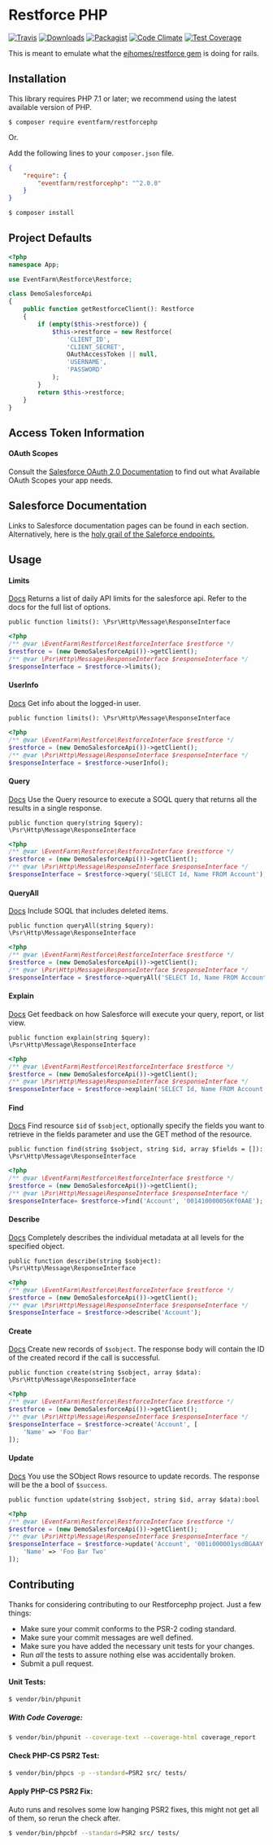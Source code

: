 # Restforce PHP

[![Travis](https://img.shields.io/travis/eventfarm/restforcephp.svg?maxAge=2592000?style=flat-square)](https://travis-ci.org/eventfarm/restforcephp)
[![Downloads](https://img.shields.io/packagist/dt/eventfarm/restforcephp.svg?style=flat-square)](https://packagist.org/packages/eventfarm/restforcephp)
[![Packagist](https://img.shields.io/packagist/l/eventfarm/restforcephp.svg?maxAge=2592000?style=flat-square)](https://packagist.org/packages/eventfarm/restforcephp)
[![Code Climate](https://codeclimate.com/github/eventfarm/restforcephp/badges/gpa.svg)](https://codeclimate.com/github/eventfarm/restforcephp)
[![Test Coverage](https://codeclimate.com/github/eventfarm/restforcephp/badges/coverage.svg)](https://codeclimate.com/github/eventfarm/restforcephp/coverage)

This is meant to emulate what the [ejhomes/restforce gem](https://github.com/ejholmes/restforce) is doing for rails.

## Installation

This library requires PHP 7.1 or later; we recommend using the latest available version of PHP.

```
$ composer require eventfarm/restforcephp
```

Or.

Add the following lines to your ``composer.json`` file.

```json
{
    "require": {
        "eventfarm/restforcephp": "^2.0.0"
    }
}
```

```bash
$ composer install
```

## Project Defaults

```php
<?php
namespace App;

use EventFarm\Restforce\Restforce;

class DemoSalesforceApi
{
    public function getRestforceClient(): Restforce
    {
        if (empty($this->restforce)) {
            $this->restforce = new Restforce(
                'CLIENT_ID',
                'CLIENT_SECRET',
                OAuthAccessToken || null,
                'USERNAME',
                'PASSWORD'
            );
        }
        return $this->restforce;
    }
}
```

## Access Token Information

#### OAuth Scopes

Consult the [Salesforce OAuth 2.0 Documentation](https://developer.salesforce.com/page/Digging_Deeper_into_OAuth_2.0_on_Force.com#Configuring_OAuth_2.0_Access_for_your_Application) to find out what Available OAuth Scopes your app needs.

## Salesforce Documentation

Links to Salesforce documentation pages can be found in each section. Alternatively, here is the [holy grail of the Saleforce endpoints.](https://developer.salesforce.com/docs/atlas.en-us.api_rest.meta/api_rest/resources_list.htm) 

## Usage

#### Limits

[Docs](https://developer.salesforce.com/docs/atlas.en-us.api_rest.meta/api_rest/resources_limits.htm?search_text=limits) Returns a list of daily API limits for the salesforce api. Refer to the docs for the full list of options.

`public function limits(): \Psr\Http\Message\ResponseInterface`

```php
<?php
/** @var \EventFarm\Restforce\RestforceInterface $restforce */
$restforce = (new DemoSalesforceApi())->getClient();
/** @var \Psr\Http\Message\ResponseInterface $responseInterface */
$responseInterface = $restforce->limits();
```


#### UserInfo

[Docs](https://developer.salesforce.com/docs/atlas.en-us.mobile_sdk.meta/mobile_sdk/oauth_using_identity_urls.htm) Get info about the logged-in user.

`public function limits(): \Psr\Http\Message\ResponseInterface`

```php
<?php
/** @var \EventFarm\Restforce\RestforceInterface $restforce */
$restforce = (new DemoSalesforceApi())->getClient();
/** @var \Psr\Http\Message\ResponseInterface $responseInterface */
$responseInterface = $restforce->userInfo();
```

#### Query

[Docs](https://developer.salesforce.com/docs/atlas.en-us.api_rest.meta/api_rest/dome_query.htm) Use the Query resource to execute a SOQL query that returns all the results in a single response.

`public function query(string $query): \Psr\Http\Message\ResponseInterface`

```php
<?php
/** @var \EventFarm\Restforce\RestforceInterface $restforce */
$restforce = (new DemoSalesforceApi())->getClient();
/** @var \Psr\Http\Message\ResponseInterface $responseInterface */
$responseInterface = $restforce->query('SELECT Id, Name FROM Account');
```

#### QueryAll

[Docs](https://developer.salesforce.com/docs/atlas.en-us.api_rest.meta/api_rest/dome_queryall.htm) Include SOQL that includes deleted items.

`public function queryAll(string $query): \Psr\Http\Message\ResponseInterface`

```php
<?php
/** @var \EventFarm\Restforce\RestforceInterface $restforce */
$restforce = (new DemoSalesforceApi())->getClient();
/** @var \Psr\Http\Message\ResponseInterface $responseInterface */
$responseInterface = $restforce->queryAll('SELECT Id, Name FROM Account');
```

#### Explain
[Docs](https://developer.salesforce.com/docs/atlas.en-us.api_rest.meta/api_rest/dome_query_explain.htm) Get feedback on how Salesforce will execute your query, report, or list view.

`public function explain(string $query): \Psr\Http\Message\ResponseInterface`

```php
<?php
/** @var \EventFarm\Restforce\RestforceInterface $restforce */
$restforce = (new DemoSalesforceApi())->getClient();
/** @var \Psr\Http\Message\ResponseInterface $responseInterface */
$responseInterface = $restforce->explain('SELECT Id, Name FROM Account');
```

#### Find

[Docs](https://developer.salesforce.com/docs/atlas.en-us.api_rest.meta/api_rest/dome_get_field_values.htm?search_text=limits) Find resource `$id` of `$sobject`, optionally specify the fields you want to retrieve in the fields parameter and use the GET method of the resource.

`public function find(string $sobject, string $id, array $fields = []): \Psr\Http\Message\ResponseInterface`

```php
<?php
/** @var \EventFarm\Restforce\RestforceInterface $restforce */
$restforce = (new DemoSalesforceApi())->getClient();
/** @var \Psr\Http\Message\ResponseInterface $responseInterface */
$responseInterface= $restforce->find('Account', '001410000056Kf0AAE');
```

#### Describe

[Docs](https://developer.salesforce.com/docs/atlas.en-us.api_rest.meta/api_rest/resources_sobject_describe.htm?search_text=describe) Completely describes the individual metadata at all levels for the specified object.

`public function describe(string $sobject): \Psr\Http\Message\ResponseInterface`

```php
<?php
/** @var \EventFarm\Restforce\RestforceInterface $restforce */
$restforce = (new DemoSalesforceApi())->getClient();
/** @var \Psr\Http\Message\ResponseInterface $responseInterface */
$responseInterface = $restforce->describe('Account');
```

#### Create

[Docs](https://developer.salesforce.com/docs/atlas.en-us.api_rest.meta/api_rest/dome_sobject_create.htm) Create new records of `$sobject`. The response body will contain the ID of the created record if the call is successful.

`public function create(string $sobject, array $data): \Psr\Http\Message\ResponseInterface`

```php
<?php
/** @var \EventFarm\Restforce\RestforceInterface $restforce */
$restforce = (new DemoSalesforceApi())->getClient();
/** @var \Psr\Http\Message\ResponseInterface $responseInterface */
$responseInterface = $restforce->create('Account', [
    'Name' => 'Foo Bar'
]);
```

#### Update

[Docs](https://developer.salesforce.com/docs/atlas.en-us.api_rest.meta/api_rest/dome_update_fields.htm?search_text=describe) You use the SObject Rows resource to update records. The response will be the a bool of `$success`.

`public function update(string $sobject, string $id, array $data):bool`

```php
<?php
/** @var \EventFarm\Restforce\RestforceInterface $restforce */
$restforce = (new DemoSalesforceApi())->getClient();
/** @var \Psr\Http\Message\ResponseInterface $responseInterface */
$responseInterface = $restforce->update('Account', '001i000001ysdBGAAY', [
    'Name' => 'Foo Bar Two'
]);
```

## Contributing

Thanks for considering contributing to our Restforcephp project. Just a few things:
 
- Make sure your commit conforms to the PSR-2 coding standard.
- Make sure your commit messages are well defined.
- Make sure you have added the necessary unit tests for your changes.
- Run _all_ the tests to assure nothing else was accidentally broken.
- Submit a pull request.

#### Unit Tests:

```bash
$ vendor/bin/phpunit
```

##### With Code Coverage:

```bash
$ vendor/bin/phpunit --coverage-text --coverage-html coverage_report
```

#### Check PHP-CS PSR2 Test:

```bash
$ vendor/bin/phpcs -p --standard=PSR2 src/ tests/
```

#### Apply PHP-CS PSR2 Fix:

Auto runs and resolves some low hanging PSR2 fixes, this might not get all of them, so rerun the check after.

```bash
$ vendor/bin/phpcbf --standard=PSR2 src/ tests/ 
```
